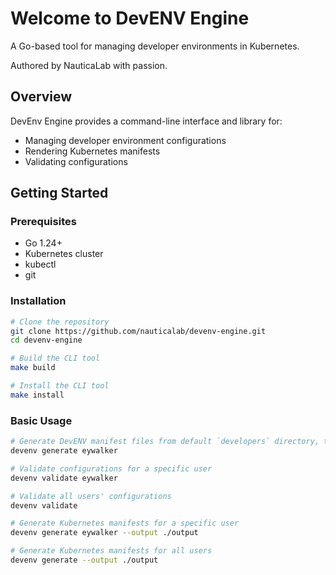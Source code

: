 # Welcome to DevENV Engine

A Go-based tool for managing developer environments in Kubernetes.

Authored by NauticaLab with passion.

## Overview

DevEnv Engine provides a command-line interface and library for:

- Managing developer environment configurations
- Rendering Kubernetes manifests
- Validating configurations

## Getting Started

### Prerequisites

- Go 1.24+
- Kubernetes cluster
- kubectl
- git

### Installation

```bash
# Clone the repository
git clone https://github.com/nauticalab/devenv-engine.git
cd devenv-engine

# Build the CLI tool
make build

# Install the CLI tool
make install
```

### Basic Usage

```bash
# Generate DevENV manifest files from default `developers` directory, targeting user `eywalker`
devenv generate eywalker

# Validate configurations for a specific user
devenv validate eywalker

# Validate all users' configurations
devenv validate

# Generate Kubernetes manifests for a specific user
devenv generate eywalker --output ./output

# Generate Kubernetes manifests for all users
devenv generate --output ./output
```
